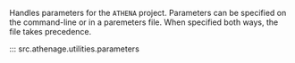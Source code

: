 Handles parameters for the `ATHENA` project. Parameters 
can be specified on the command-line or in a paremeters 
file. When specified both ways, the file takes precedence.

::: src.athenage.utilities.parameters
